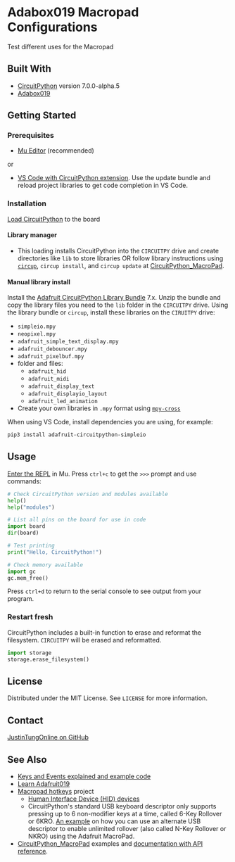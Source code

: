 # Adabox019 Macropad Configurations

Test different uses for the Macropad

## Built With

- [CircuitPython](https://circuitpython.org/board/adafruit_macropad_rp2040/) version 7.0.0-alpha.5
- [Adabox019](https://www.adafruit.com/adabox019)

<!-- GETTING STARTED -->
## Getting Started

### Prerequisites

- [Mu Editor](https://codewith.mu/) (recommended)

or

- [VS Code with CircuitPython extension](https://marketplace.visualstudio.com/items?itemName=joedevivo.vscode-circuitpython). Use the update bundle and reload project libraries to get code completion in VS Code.

### Installation

[Load CircuitPython](https://learn.adafruit.com/adafruit-macropad-rp2040/circuitpython) to the board

#### Library manager

- This loading installs CircuitPython into the `CIRCUITPY` drive and create directories like `lib` to store libraries OR follow library instructions using [`circup`](https://github.com/adafruit/circup), `circup install`, and `circup update` at [CircuitPython_MacroPad](https://github.com/adafruit/Adafruit_CircuitPython_MacroPad).

#### Manual library install

Install the [Adafruit CircuitPython Library Bundle](https://circuitpython.org/libraries) 7.x. Unzip the bundle and copy the library files you need to the `lib` folder in the `CIRCUITPY` drive. Using the library bundle or `circup`, install these libraries on the `CIRUITPY` drive:

- `simpleio.mpy`
- `neopixel.mpy`
- `adafruit_simple_text_display.mpy`
- `adafruit_debouncer.mpy`
- `adafruit_pixelbuf.mpy`
- folder and files:
  - `adafruit_hid` 
  - `adafruit_midi`
  - `adafruit_display_text`
  - `adafruit_displayio_layout`
  - `adafruit_led_animation`
- Create your own libraries in `.mpy` format using [`mpy-cross`](https://adafruit-circuit-python.s3.amazonaws.com/index.html?prefix=bin/mpy-cross/)

When using VS Code, install dependencies you are using, for example:

```sh
pip3 install adafruit-circuitpython-simpleio

```

## Usage

[Enter the REPL](https://learn.adafruit.com/adafruit-macropad-rp2040/the-repl) in Mu. Press `ctrl+c` to get the `>>>` prompt and use commands:

```py
# Check CircuitPython version and modules available
help()
help("modules")

# List all pins on the board for use in code
import board
dir(board)

# Test printing
print("Hello, CircuitPython!")

# Check memory available
import gc
gc.mem_free()
```

Press `ctrl+d` to return to the serial console to see output from your program.

### Restart fresh

 CircuitPython includes a built-in function to erase and reformat the filesystem. `CIRCUITPY` will be erased and reformatted.

```py
import storage
storage.erase_filesystem()
```

<!-- LICENSE -->
## License

Distributed under the MIT License. See `LICENSE` for more information.

<!-- CONTACT -->
## Contact

[JustinTungOnline on GitHub](https://github.com/justunsix/)

## See Also

- [Keys and Events explained and example code](https://learn.adafruit.com/key-pad-matrix-scanning-in-circuitpython/keys-one-key-per-pin)
- [Learn Adafruit019](https://learn.adafruit.com/adabox019)
- [Macropad hotkeys](https://learn.adafruit.com/macropad-hotkeys) project
  - [Human Interface Device (HID) devices](https://learn.adafruit.com/customizing-usb-devices-in-circuitpython/hid-devices)
  - CircuitPython's standard USB keyboard descriptor only supports pressing up to 6 non-modifier keys at a time, called 6-Key Rollover or 6KRO. [An example](https://learn.adafruit.com/customizing-usb-devices-in-circuitpython/n-key-rollover-nkro-hid-device) on how you can use an alternate USB descriptor to enable unlimited rollover (also called N-Key Rollover or NKRO) using the Adafruit MacroPad.
- [CircuitPython_MacroPad](https://github.com/adafruit/Adafruit_CircuitPython_MacroPad) examples and [documentation with API reference](https://circuitpython.readthedocs.io/projects/macropad/en/latest/#).
